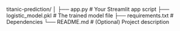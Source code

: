 titanic-prediction/
│
├── app.py               # Your Streamlit app script
├── logistic_model.pkl    # The trained model file
├── requirements.txt      # Dependencies
└── README.md             # (Optional) Project description
